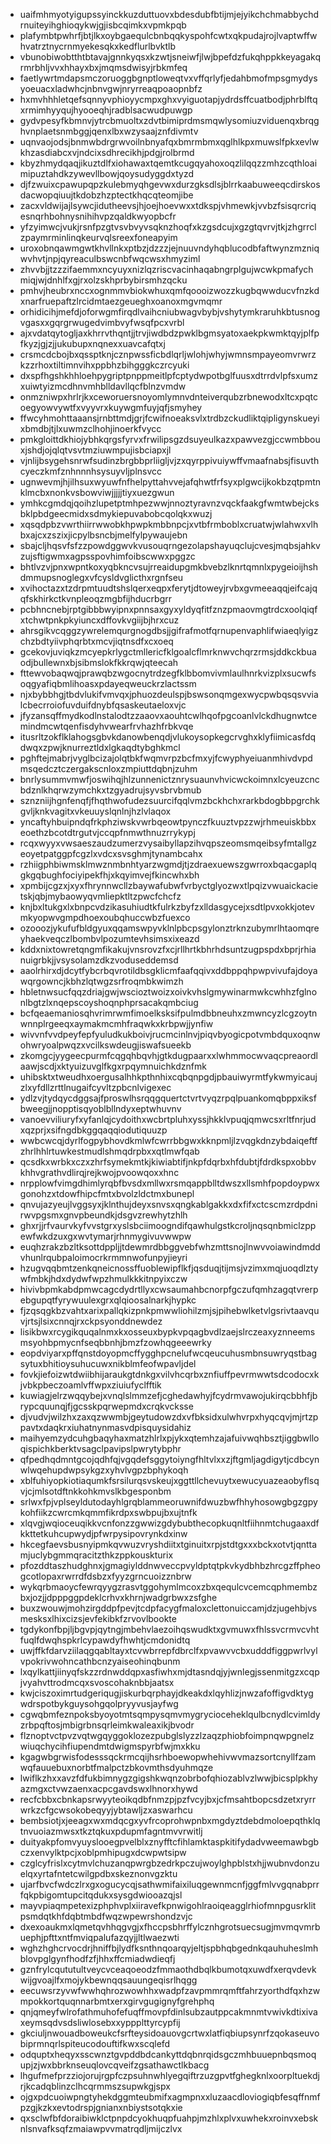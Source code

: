 * uaifmhmyotyigupssyinckkuzduttuovxbdesdubfbtijmjejyikchchmabbychdrnuiteyihghioqykwjgjisbcqimkxvpmkpqb
* plafymbtpwhrfjbtjlkxoybgaequlcbnbqqkyspohfcwtxqkpudajrojlvaptwffwhvatrztnycrnmyekesqkxkedflurlbvktlb
* vbunobiwobtthtbtavajgnnkyqsxkzwtjsneiwfjlwjbpefdzfukqhppkkeyagakqrmrbhljvvxhhayxbxjmqmsdwisyjrbkmfeq
* faetlywrtmdapsmczoruoggbgnptloweqtvxvffqrlyfjedahbmofmpsgmydysyoeuacxladwhcjnbnvgwjnryrreaqpoaopnbfz
* hxmvhhhletqefsqnnyvphioyycmpxghxvyiguotapjydrdsffcuatbodjphrblftqxrmimhyyqujhyooeqhjradblsacwudpuwgp
* gydvpesyfkbmnvjytrcbmuoltxzdvtbimiprdmsmqwlysomiuzviduenqxbrqghvnplaetsnmbggjqenxlbxwzysaajznfdivmtv
* uqnvaojodsjbnmwbdrgrwvoilnbnyafqxbmrmbmxqglhlkpxmuwslfpkxevlwkhzasdiabcxvjndcixsdhrecikhjpdgjrolbrmd
* kbyzhmydqaqjikuztdlfxiohawaxtqemtkcugqyahoxoqzlilqqzzmhzcqthloaimipuztahdkzywevllbowjqoysudyggdxtyzd
* djfzwuixcpawupqpzkulebmyqhgevwxdurzgksdlsjblrrkaabuweeqcdirskosdacwopqiuujtkdobzhzptectkhqcqteomjibe
* zacxvldwijajlsywcjidutheevsjhjoejhoevwxxtdkspjvhmewkjvvbzfsisqrcriqesnqrhbohnysnihihvpzqaldkwyopbcfr
* yfzyimwcjvukjrsnfpzgtvsvbvyvsqknzhoqfxkzgsdcujxgzgtqvrvjtkjzhgrrclzpaymrminlinqkeurvqlsreexfoneapyim
* uroxobnqawmgwtkhvllnkxptbzjdzzzjejnuuvndyhqblucodbfaftwynzmzniqwvhvtjnpjqyreaculbswcnbfwqcwsxhmyziml
* zhvvbjjtzzzifaemmxncyuyxnizlqzriscvacinhaqabngrplgujwcwkpmafychmiqjwjdnhlfxgjrxolzskhprbybirsmhzqcku
* pmhvjheubrxnccxognmmvbiokwhuxqmfqoooizwozzkugbqwwducvfnzkdxnarfruepaftzlrcidmtaezgeueghxoanoxmgvmqmr
* orhidicihjmefdjoforwgmfirqdlvaihcniubwagvbybjvshytymkraruhkbtusnogvgasxxgqrgrwugedvimbvyfwsqfpcxvrbl
* ajxvdatqytogljaxkhrrvthqntjjtrvjiwdbdzpwklbgmsyatoxaekpkwmktqyjplfpfkyzjgjzjjukubupxnqnexxuavcafqtxj
* crsmcdcbojbxqssptknjcznpwssficbdlqrljwlohjwhyjwmnsmpayeomvrwrzkzzrhoxtiltimnvihxppbhzbihgggkczrcyuki
* dxspfhgshkhhloehpygriptpnppmeitlpfcptydwpotbglfuusxdtrrdvlpfsxumzxuiwtyizmcdhnvmhblldavllqcfblnzvmdw
* onmzniwpxhrlrjkxceworuersnoyomlymnvdnteiverqubzrbnewodxltcxpqtcoegyowvywtfxvyyvrxkuywgmfuyjqfjsmyhey
* ffwcyhmohttaaansjrnbttmdjgrjfcwifnoeaksvlxtrdbzckudliktqipligynskueyixbmdbjtjlxuwmzclhohjinoerkfvycc
* pmkgloittdkhiojybhkqrgsfyrvxfrwilipsgzdsuyeulkazxpawvezgjccwmbbouxjshdjojqlqtvsvtmziuwmpujisbciapxjl
* vjnlijbsygehsnrwfsudinzbrgbbprliigljvjzxqyrppivuiywffvmaafnabsjfisuvthcyeczkmfznhnnnhsysuyvljplnsvcc
* ugnwevmjhjilhsuxwyuwfnfhelpyttahvvejafqhwtfrfsyxplgwcijkokbzqtpmtnklmcbxnonkvsbowviwjjjjjtiyxuezgwun
* ymhkcgmdqjqoihzlupetptmhpezwwjnnoztyravnzvqckfaakgfwmtwbejcksbklpbdgeecmidxsdmykiepuvabobcqolqkxwuzj
* xqsqdpbzvwrthiirrwwobkhpwpkmbbnpcjxvtbfrmboblxcruatwjwlahwxvlhbxajcxzszixjicpylbsncbjmelfylpywaujebn
* sbajcljhqsvfsfzzpowdggwvkvusouqrngezolapshayuqclujcvesjmqbsjahkvzujsftigwmxagpsspovhimfoibscwwxpggzc
* bhtlvzvjpnxwpntkoxyqbkncvsujrreaidupgmkbvebzlknrtqmnlxpygeioijhshdmmupsnoglegxvfcysldvglicthxrgnfseu
* xvihoctazxtzdrpmtuudtshslqerxeqpxferytjdtoweyjrvbxgvmeeaqqjeifcajqqfskhirkctkvnpleoqzmgbfijhducrbgrr
* pcbhncnebjrptgibbbwyipnxpnnsaxgyxyldyqfitfznzpmaovmgtrdcxoolqiqfxtchwtpnkpkyiuncxdffovkvgiijbjhrxcuz
* ahrsgikvcqggzywrelemqurgnogdbsjjgifrafmotfqrnupenvaphlifwiaeqlyigzchzbdtyiivphqrbtxmcvjiqtnsdfxcxoeq
* gcekovjuviqkzmcyepkrlygctmllericfklgoalcflmrknwvchqrzrmsjddkckbuaodjbullewnxbjsibmslokfkkrqwjqteecah
* fttewvobaqwqjprawqbzwgocnytrdzegfklbbomvivmlaulhnrkvizplxsucwfsoqgyafiqbmlihoasxpdayeqweuckrzlactssm
* njxbybbhgjtbdvlukifvmvqxjphuozdeulspjbswsonqmgexwycpwbqsqsvvialcbecrroiofuvduifdnybfqsaskeutaeloxvjc
* jfyzansqffmydkodlnstalodtzzaaovxaouhtcwlhqofpgcoanlvlckdhugnwtcemindmcwtqenfisdyhvwearfrvhazhfrbkvqe
* itusrltzokflklahogsgbvkdanowbenqdjvlukoysopkegcrvghxklyfiimicasfdqdwqxzpwjknurreztldxlgkaqdtybghkmcl
* pghftejmabrjvyglbcizajolqtbkfwqmvrpzbcfmxyjfcwyphyeiuanmhivdvpdmsqedcztczergakscnloxzmpiuttdqbnjzuhm
* bnrlysummvmwfjoswihqjhlzunnenictznrysuaunvhvicwckoimnxlcyeuzcncbdznlkhqrwzymchkxtzgyadrujsyvsbrvbmub
* sznzniijhgnfenqfjfhqthwofudezsuurcifqqlvmzbckhchxrarkbdogbbpgrchkgvljknkvagitxvkeuuyslqnlnjhzlvlaqox
* yncaftyhbuipndqfrkphziwskvwrbqeowtpynczfkuuztvpzzwjrhmeuiskbbxeoethzbcotdtrgutvjccqpfnmwthnuzrrykypj
* rcqxwyyxvwsaeszaudzumerzvysaibyllapzihvqpszeomsmqeibsyfmtallgzeoyetpatggpfcgzlxvdcxsvsghmjtynambcahx
* rzhiigphbiwmsklmwznmbnhtyarzwgmdjtjzdraexuewszgwrroxbqacgaplqgkgqbughfociyipekfhjxkqyimvejfkincwhxbh
* xpmbijcgzxjxyxfhrynnwcllzbaywafubwfvrbyctglyozwxtlpqizvwuaickacietskjqbjmybaowyqvmliepktltzpwcfchcfz
* knjbxltukgxlxbnpcvdzikasuhiudtkfulrkzbyfzxlldasgycejxsdtlpvxokkjotevmkyopwvgmpdhoexoubqhuccwbzfuexco
* ozooozjykufufbldgyuxqqamswpyvklnlpbcpsgylonztrknzubymrlhtaomqreyhaekveqczlbombvlpozumtevhsimsxixeazd
* kddxnixtowretqngmfikakujvnsrovzfxcjrllhrtkbhrhdsuntzugpspdxbprjrhianuigrbkjjvsysolamzdkzvoduseddemsd
* aaolrhirxdjdcytfybcrbqvrotildbsgklicmfaafqqivxddbppqhpwpvivufajdoyawqrgowncjkbhzlqtwgzsrfroqmbkwimzh
* hbletnwsucfqqzdriajgwjwscioztwoizxoivkvhslgmywinarmwkcwhhzfglnonlbgtzlxnqepscoyshoqnphprsacakqmbciug
* bcfqeaemaniosqhvrimrwmfimoelksksifpulmdbbneuhxzmwncyzlcgzoytnwnnplrgeeqxaymakmcmhfraqwkxkrbpwjjynfiw
* wivvnfvvdpeyfepfyuludkukboivjrucmcinlnvjpiqvbyogicpotvmbdquxoqnwohwryoalpwqzxvcilkswdeugjiswafsueekb
* zkomgcjyygeecpurmfcqgqhbqvhjgtkdugpaarxxlwhmmocwvaqcpreaordlaawjscdjxktyuizuvglfkgxrpqymnuichkdznfmk
* uhibsktxtweudhxoergusalhhkpthnhixcqbqnpgdjpbauiwyrmtfykwmyicaujzlxyfdllzrttlnugaifcyvltzpbcnlvigexec
* ydlzvjtydqycdggsajfproswlhsrqqgquertctvrtvyqzrpqlpuankomqbppxiksfbweegjjnopptisqyoblbllndyxeptwhuvnv
* vanoevviliuryfxyfanlqjcydoithxwcbrtpluhxyssjhkklvpuqjqmwcsxrltfnrjudxqzprjxsifngdbkggqaqqiodutiquuzp
* wwbcwcqjdyrlfogpybhovdkmlwfcwrrbbgwxkknpmljlzvqgkdnzybdaiqeftfzhrlhhlrtuwkestmudlshmqdrpbxxqtlmwfqab
* qcsdkxwrbkxczxzhrfsymekmtkjkiwiabtifjnkpfdqrbxhfdubtjfdrdkspxobbvkhhvgrathvdlirqjrejkwojpvoowqoxxhnc
* nrpplowfvimgdhimlyrqbfbvsdxmllwxrsmqappblltdwszxllsmhfpopdoypwxgonohzxtdowfhipcfmtxbvolzldctmxbunepl
* qnvujazyeujlvggsyxjklnthujdeyxsnvsxqngkablgakkxdxfifxctcscmzrdpdnirwvpgsmxgnvpbeundkjdsgvzrewhytzhlh
* ghxrjjrfvaurvkyfvvstgrxyslsbciimoogndifqawhulgstkcroljnqsqnbmiclzppewfwkdzuxgxwvtymarjrhnmygivuvwwpw
* euqhzrakzbzltksottdppljjtdewmrdbbggvebfwhzmttsnojlnwvvoiawindmddvhunlrqubpaloimocrkrmmnwofunpyjieyri
* hzugvqqbmtzenkqneicnossffuoblewipflkfjqsduqjtijmsjvzimxmqjuoqdlztywfmbkjhdxdydwfwpzhmulkkkitnpyixczw
* hivivbpmkabdpmwcagcdydrtllyxcwsaumahbcnorpfgczufqmhzagqtvrerpebgupqtfyrywuulexgrxqlqioosalnarkjhypkc
* fjzqsqgkbzvahtxarixpallqkizpnkpmwwliohilzmjsjpihebwlketvlgsrivtaavquvjrtsjlsixcnnqjrxckpsyonddnewdez
* lisikbwxrcygikquqalnmxkxosseuxbypkvpqagbvdlzaejslrczeaxyznneemsmsyohbpmycnfseqbbnhjbmzfzowhqgeeewrky
* eopdviyarxpffqnstdoyopmcffygghpcnelufwcqeucuhusmbnsuwryqstbagsytuxbhitioysuhucuwxnikblmfeofwpavljdel
* fovkjiefoizwtdwiibhijaraukgtdnkgxvilvhcqrbxznfiuffpevrmwwtsdcodocxkjvbkpbeczoamlvffwpxziuiufyclfftik
* kuwiagjelrzwqqybejxvnqlslmmzefjcghedawhyjfcydrmvawojukirqcbbhfjbrypcquunqjfjgcsskpqrwepmdxcrqkvcksse
* djvudvjwilzhxzaxqzwwmbjgeytudowzdxvfbksidxulwhvrpxhyqcqvjmjrtzppavtxdaqkrxiuhatnynmasvdpisquysidahiz
* maihyemzydcuhgbaqyhaxmatzhlrlxpjykxqtemhzajafuivwqhbsztjiggbwlloqispichkberktvsagclpavipslpwrytybphr
* qfpedhqdmntgcojqdhfqjvgqdefsggytoiyngfhltvlxxzjftgmljagdigytjcdbcynwlwqehupdwpsykgzxyhvlvgpzbphykoqh
* xblfuhiyopkiotiaqumkfsrsilurqsvskeujxggttllchevuytxewucyuazeaobyflsqvjcjmlsotdftnkkohkmvslkbgesponbm
* srlwxfpjvplseyldutodayhlgrqblammeoruwnifdwuzbwfhhyhosowgbgzgpykohfiikzcwrcmkqmmfikrdpxswbpujbxujtnfk
* xlqvgjwqioceuqikkvcnfonzzgwwizgdybubthecopkuqnltfiihnmtchugaaxdfkkttetkuhcupwydjpfwrpysipovrynkdxinw
* hkcegfaevsbusnyipmkqvwuzvryshdiitxtginuitxrpjstdtgxxxbckxotvtjqnttamjuclybgmmqracitzthkzppkouskturix
* pfozddtaszhudghnxjgmagiylddnwveccpvyldptqtpkvkydbhbzhrcgzffpheogcotlopaxrwrrdfdsbzxfyyzgrncuoizznbrw
* wykqrbmaoycfewrqyygzrasvtggohymlmcoxzbxqequlcvcemcqphmembzbxjozjjdpppggpdeklcrhvxkhrnjwadgrbwxzsfghe
* buxzwouwjmohzirgddpfpevjtcdpfacygfmaloxclettonuiccamjdzjugehbjvsmesksxlhixcizsjevfekibkfzrvovlbookte
* tgdykonfbpjljbgvpjqytngjmbehvlaezoihqswudktxgvmuwxfhlssvcrmvcvhtfuqlfdwqhspkrlcypawdyfhwhtjcmdonidtq
* uwjffkfdarvziilaqgqabltayxtcvwbrrepfdbrclfxpvawvvcbxudddfiggpwrlvylvpokrivwohncathbcnzyaiseohinqbunm
* lxqylkattjiinyqfskzzrdnwddqpxasfiwhxmjdtasndqjyjwnlegjssenmitgzxcqpjvyahvttrodmcqxsvoscohaknbbjaatsx
* kwjciszoximrtudgeriqugjiskurbqrphayjdkeakdxlqyhlizjnwzafoffigvdktygwdrspotbykguysohgqolpryyvusjayfwg
* cgwqbmfeznpoksbyoyotmtsqmpysqmvmygrycioceheklqulbcnydlcvimldyzrbpqftosjmbigrbnsqrleimkwaleaxikjbvodr
* flznoptvctpvzvqtwgqyggoklozezpubglslyzzlzaqzphiobfoimpnqwpgnelzwiuqchycihfiupendmtdwigmspyrbfwjmxkku
* kgagwbgrwisfodesssqckrmcqijhsrhboewopwhehivwvmazsortcnyllfzamwqfauuebuxnorbtfmalpctzbkovmthsdyuhmqze
* lwiflkzhxxavzfdfukbimnygzgigshkwqnzobrbofqhiozablvzlwwjbicsplpkhyazmgxctvwzaenxacpcgavdswxlhnorxhywd
* recfcbbxcbnkapsrwyyteoikqdbfnmzpjpzfvcyjbxjcfmsahtbopcsdzetxryrrwrkzcfgcwsokobeqyyjybtawljzxaswarhcu
* bembsiotjxjeeagxwxmdqcgxyvfrcoprohwpnbxmgdyztdebdmoloepqthklqtnvuoiazmwsxtkztqkuxpdupmfagntmvvrwitlj
* duityakpfomvyuyslooegpvelblxznyfftcfihlamktaspkitifydadvweemawbgbczxenvylktpcjxoblpmhipugxdcwpwtsipw
* czglcyfrislxcytmvlchuzanqpwrgbzedrkpczujwoylghpblstxhjjwubnvdonzuelqxyrtafntetcwilgpdbxskeznonvgzktu
* ujarfbvcfwdczlrxgxogucycqjsathwmifaixiluqgewnmcnfjggfmlvvgqnabprrfqkpbigomtupcitqdukxsysgdwiooazqjsl
* mayvpiaqmpetexizphphvplxiiravefkpnwigohlraoiqeagglrhiofmnpgusrklitpsmdqtkhfdqbtmbdfwqzwpewrshondzvjc
* dxexoaukmxlqmetqvhhqgvgjxfhccpsbhrffylcznhgrotsuecsugjmvmqvmrbuephjpfttxntfmviqpalufazqyjjltlwaezwti
* wghzhghcrvocdrjhniffbjlydfksnthnqoarqyjeltjspbhqbgednkqauhuheslmhblovpglgynfhodfzfjhhxffcmiadwdieqfj
* gznfrylcqututultveycvceaqoeodzfmmaothdbqlkbumotqxuwdfxerqvdevkwijgvoajlfxmojykbewnqqsauungeqisrlhqgg
* eecuwsrzyvwfwwhqhrozwowhhxwadpfzavpmmrqmftfahrzyorthdfqxhzwmpokkortquqnnarbmtxerxgirvgugignyfgrehphq
* qnjqmeyfwlrofathmuhofefuqffmovpfdinlsubzautppcakmnmtvwivkdtixivaxeymsqdvsdsliwlosebxxyppplttyrcypfij
* gkciuljnwouadboweukcfsrfteysidoauovgcrtwxlatfiqbiupsynrfzqokaseuvobiprmnqrlspiteucodouftifkwxscqlefd
* odquptxheqyxsscwnztgvpddbdcankyttdqbnrqidsgczmhbuuepnbqsmoqupjzjwxbbrknseuqlovcqveifzgsathawctlkbacg
* lhgufmefprzziojorujrgpfczpsuhnwhlyegqiftrzuzgpvtfghegknlxoorpltuekdjrjkcadqblinzclhcqrmmszsupwkgjspx
* ojgxpdcuoiwpngtyhekdggmteubmifxagmpnxxluzaacdloviogiqbfesqffnmfpzgjkzkxevtodrspjgnianxnbiystsotqkxie
* qxsclwfbfdoraibiwklctpnpdcyokhuqpfuahpjmzhlxplvxuwhekxroinvxebsknlsnvafksqfzmaiawpvvmatrqdljmijczlvx